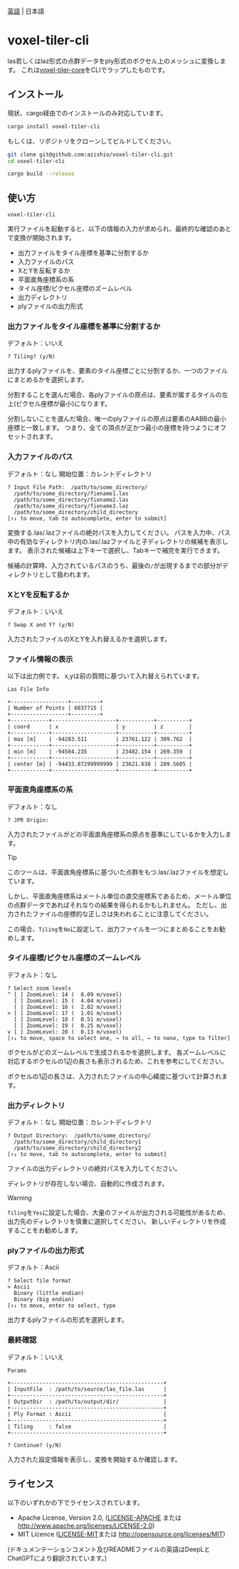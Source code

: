 [英語](README.md) | 日本語

# voxel-tiler-cli

las若しくはlaz形式の点群データをply形式のボクセル上のメッシュに変換します。
これは[voxel-tiler-core](https://crates.io/crates/voxel-tiler-core)をCLIでラップしたものです。

## インストール

現状、cargo経由でのインストールのみ対応しています。

```sh
cargo install voxel-tiler-cli
```

もしくは、リポジトリをクローンしてビルドしてください。

```sh
git clone git@github.com:azishio/voxel-tiler-cli.git
cd voxel-tiler-cli

cargo build --release
```

## 使い方

```shell
voxel-tiler-cli
```

実行ファイルを起動すると、以下の情報の入力が求められ、最終的な確認のあとで変換が開始されます。

+ 出力ファイルをタイル座標を基準に分割するか
+ 入力ファイルのパス
+ XとYを反転するか
+ 平面直角座標系の系
+ タイル座標/ピクセル座標のズームレベル
+ 出力ディレクトリ
+ plyファイルの出力形式

### 出力ファイルをタイル座標を基準に分割するか

デフォルト：いいえ

```shell
? Tiling? (y/N)
```

出力するplyファイルを、要素のタイル座標ごとに分割するか、一つのファイルにまとめるかを選択します。

分割することを選んだ場合、各plyファイルの原点は、要素が属するタイルの左上(ピクセル座標が最小)になります。

分割しないことを選んだ場合、唯一のplyファイルの原点は要素のAABBの最小座標と一致します。
つまり、全ての頂点が正かつ最小の座標を持つようにオフセットされます。

### 入力ファイルのパス

デフォルト：なし
開始位置：カレントディレクトリ

```shell
? Input File Path:  /path/to/some_directory/
  /path/to/some_directory/fiename1.las
  /path/to/some_directory/fiename2.las
  /path/to/some_directory/fiename3.laz
  /path/to/some_directory/child_directory  
[↑↓ to move, tab to autocomplete, enter to submit]
```

変換する.las/.lazファイルの絶対パスを入力してください。
パスを入力中、パス中の有効なディレクトリ内の.las/.lazファイルと子ディレクトリの候補を表示します。
表示された候補は上下キーで選択し、Tabキーで補完を実行できます。

候補の計算時、入力されているパスのうち、最後の`/`が出現するまでの部分がディレクトリとして扱われます。

### XとYを反転するか

デフォルト：いいえ

```shell
? Swap X and Y? (y/N)
```

入力されたファイルのXとYを入れ替えるかを選択します。

### ファイル情報の表示

以下は出力例です。
x,yは前の質問に基づいて入れ替えられています。

```shell
Las File Info

+------------------+---------+
| Number of Points | 6037715 |
+------------------+---------+
+------------+--------------------+-----------+----------+
| coord      | x                  | y         | z        |
+------------+--------------------+-----------+----------+
| max [m]    | -94283.511         | 23761.122 | 309.762  |
+------------+--------------------+-----------+----------+
| min [m]    | -94584.235         | 23482.154 | 269.359  |
+------------+--------------------+-----------+----------+
| center [m] | -94433.87299999999 | 23621.638 | 289.5605 |
+------------+--------------------+-----------+----------+
```

### 平面直角座標系の系

デフォルト：なし

```shell
? JPR Origin:  
```

入力されたファイルがどの平面直角座標系の原点を基準にしているかを入力します。

> [!TIP]
> このツールは、平面直角座標系に基づいた点群をもつ.las/.lazファイルを想定しています。
>
> しかし、平面直角座標系はメートル単位の直交座標系であるため、メートル単位の点群データであればそれなりの結果を得られるかもしれません。
> ただし、出力されたファイルの座標的な正しさは失われることに注意してください。
>
> この場合、`Tiling`を`No`に設定して、出力ファイルを一つにまとめることをお勧めします。

### タイル座標/ピクセル座標のズームレベル

デフォルト：なし

```shell
? Select zoom levels  
^ [ ] ZoomLevel: 14 (  8.09 m/voxel)
  [ ] ZoomLevel: 15 (  4.04 m/voxel)
  [ ] ZoomLevel: 16 (  2.02 m/voxel)
> [ ] ZoomLevel: 17 (  1.01 m/voxel)
  [ ] ZoomLevel: 18 (  0.51 m/voxel)
  [ ] ZoomLevel: 19 (  0.25 m/voxel)
v [ ] ZoomLevel: 20 (  0.13 m/voxel)
[↑↓ to move, space to select one, → to all, ← to none, type to filter]
```

ボクセルがどのズームレベルで生成されるかを選択します。
各ズームレベルに対応するボクセルの1辺の長さも表示されるため、これを参考にしてください。

ボクセルの1辺の長さは、入力されたファイルの中心緯度に基づいて計算されます。

### 出力ディレクトリ

デフォルト：なし
開始位置：カレントディレクトリ

```shell
? Output Directory:  /path/to/some_directory/
  /path/to/some_directory/child_directory1
  /path/to/some_directory/child_directory2
[↑↓ to move, tab to autocomplete, enter to submit]
```

ファイルの出力ディレクトリの絶対パスを入力してください。

ディレクトリが存在しない場合、自動的に作成されます。

> [!WARNING]
> `Tiling`を`Yes`に設定した場合、大量のファイルが出力される可能性があるため、出力先のディレクトリを慎重に選択してください。
> 新しいディレクトリを作成することをお勧めします。

### plyファイルの出力形式

デフォルト：Ascii

```shel
? Select file format  
> Ascii
  Binary (little endian)
  Binary (big endian)
[↑↓ to move, enter to select, type 
```

出力するplyファイルの形式を選択します。

### 最終確認

デフォルト：いいえ

```shell
Params

+------------------------------------------------+
| InputFile  : /path/to/source/las_file.las      |
+------------------------------------------------+
| OutputDir  : /path/to/output/dir/              |
+------------------------------------------------+
| Ply Format : Ascii                             |
+------------------------------------------------+
| Tiling     : false                             |
+------------------------------------------------+

? Continue? (y/N)  
```

入力された設定情報を表示し、変換を開始するか確認します。

## ライセンス

以下のいずれかの下でライセンスされています。

+ Apache License, Version 2.0, ([LICENSE-APACHE](LICENSE-APACHE) または http://www.apache.org/licenses/LICENSE-2.0)
+ MIT Licence ([LICENSE-MIT](LICENSE-MIT)または http://opensource.org/licenses/MIT)

(ドキュメンテーションコメント及びREADMEファイルの英語はDeepLとChatGPTにより翻訳されています。)
